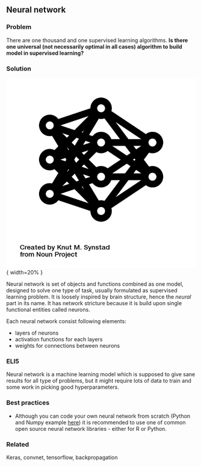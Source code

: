 ## Neural network

### Problem

There are one thousand and one supervised learning algorithms. **Is there one universal (not necessarily optimal in all cases) algorithm to build model in supervised learning?**

### Solution

![Neural network](images/noun_873053_cc.png){ width=20% }

Neural network is set of objects and functions combined as one model, designed to solve one type of task, usually formulated as supervised learning problem. It is loosely inspired by brain structure, hence the *neural* part in its name. It has network stricture because it is build upon single functional entities called neurons.

Each neural network consist following elements:
 * layers of neurons
 * activation functions for each layers
 * weights for connections between neurons

### ELI5

Neural network is a machine learning model which is supposed to give sane results for all type of problems, but it might require lots of data to train and some work in picking good hyperparameters.

### Best practices

 * Although you can code your own neural network from scratch (Python and Numpy example [here](https://github.com/llSourcell/Make_a_neural_network/blob/master/demo.py)) it is recommended to use one of common open source neural network libraries - either for R or Python. 

### Related

Keras, convnet, tensorflow, backpropagation
